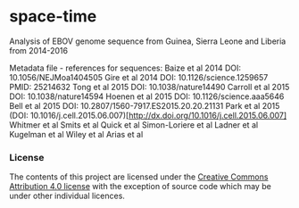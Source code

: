 # space-time
Analysis of EBOV genome sequence from Guinea, Sierra Leone and Liberia from 2014-2016

Metadata file - references for sequences:
Baize et al 2014 DOI: 10.1056/NEJMoa1404505
Gire et al 2014 DOI: 10.1126/science.1259657 PMID: 25214632
Tong et al 2015 DOI: 10.1038/nature14490
Carroll et al 2015 DOI: 10.1038/nature14594
Hoenen et al 2015 DOI: 10.1126/science.aaa5646
Bell et al 2015 DOI: 10.2807/1560-7917.ES2015.20.20.21131
Park et al 2015 (DOI: 10.1016/j.cell.2015.06.007)[http://dx.doi.org/10.1016/j.cell.2015.06.007]
Whitmer et al
Smits et al
Quick et al
Simon-Loriere et al
Ladner et al
Kugelman et al
Wiley et al
Arias et al

### License

The contents of this project are licensed under the [Creative Commons Attribution 4.0 license](http://choosealicense.com/licenses/cc-by-sa-4.0/) with the exception of source code which may be under other individual licences.
